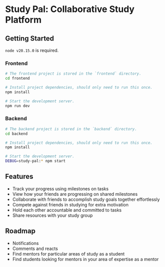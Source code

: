 # Study Pal: Collaborative Study Platform

## Getting Started

`node v20.15.0` is required.

### Frontend

```sh
# The frontend project is stored in the `frontend` directory.
cd frontend

# Install project dependencies, should only need to run this once.
npm install

# Start the development server.
npm run dev
```

### Backend

```sh
# The backend project is stored in the `backend` directory.
cd backend

# Install project dependencies, should only need to run this once.
npm install

# Start the development server.
DEBUG=study-pal:* npm start
```

## Features

- Track your progress using milestones on tasks
- View how your friends are progressing on shared milestones
- Collaborate with friends to accomplish study goals together effortlessly
- Compete against friends in studying for extra motivation
- Hold each other accountable and committed to tasks
- Share resources with your study group

## Roadmap

- Notifications
- Comments and reacts
- Find mentors for particular areas of study as a student
- Find students looking for mentors in your area of expertise as a mentor
